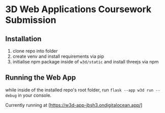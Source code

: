 # 3D Web Applications Coursework Submission

## Installation

 1. clone repo into folder
 2. create venv and install requirements via pip
 3. initialise npm package inside of `w3d/static` and install threejs via npm

## Running the Web App

while inside of the installed repo's root folder, run `flask --app w3d run --debug` in your console.

Currently running at [https://w3d-app-jbsh3.ondigitalocean.app/]
